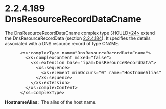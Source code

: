 <html dir="LTR" xmlns:mshelp="http://msdn.microsoft.com/mshelp" xmlns:ddue="http://ddue.schemas.microsoft.com/authoring/2003/5" xmlns:xlink="http://www.w3.org/1999/xlink" xmlns:tool="http://www.microsoft.com/tooltip">
 <body>
 <div id="header">
 <h1 class="heading">2.2.4.189 DnsResourceRecordDataCname</h1>
 </div>
 <div id="mainSection">
 <div id="mainBody">
 <div id="allHistory" class="saveHistory"></div>
 <div id="sectionSection0" class="section" name="collapseableSection">
 

<p>The DnsResourceRecordDataCname complex type SHOULD<a id="Appendix_A_Target_24"></a><a href="3b257e05-6300-4286-a090-0f9949d290bf.md#Appendix_A_24" aria-label="Product behavior note 24">&lt;24&gt;</a> extend the
DnsResourceRecordData (section <a href="2ad80a88-0032-4aa9-a467-23dd9171d304.md">2.2.4.184</a>). It specifies the
details associated with a DNS resource record of type CNAME.</p>

<dl>
<dd>
<div><pre> &lt;xs:complexType name=&quot;DnsResourceRecordDataCname&quot;&gt;
   &lt;xs:complexContent mixed=&quot;false&quot;&gt;
     &lt;xs:extension base=&quot;ipam:DnsResourceRecordData&quot;&gt;
       &lt;xs:sequence&gt;
         &lt;xs:element minOccurs=&quot;0&quot; name=&quot;HostnameAlias&quot; nillable=&quot;true&quot; type=&quot;xsd:string&quot; /&gt;
       &lt;/xs:sequence&gt;
     &lt;/xs:extension&gt;
   &lt;/xs:complexContent&gt;
 &lt;/xs:complexType&gt;
</pre></div>
</dd></dl>

<p><b>HostnameAlias: </b> The alias of the host name.</p>


 </div>
 </div>
 </div>
 </body>
</html>
